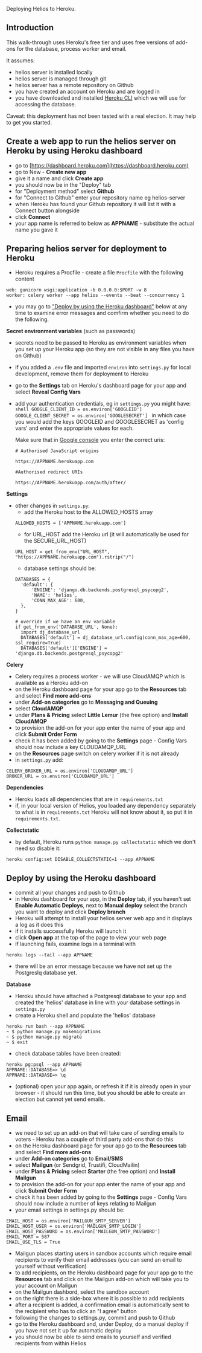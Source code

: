 Deploying Helios to Heroku.

## Introduction

This walk-through uses Heroku's free tier and uses free versions of add-ons for the database, process worker and email.


It assumes:

- helios server is installed locally
- helios server is managed through git
- helios server has a remote repository on Github
- you have created an account on Heroku and are logged in
- you have downloaded and installed [Heroku CLI](https://devcenter.heroku.com/articles/heroku-cli) which we will use for accessing the database.

Caveat: this deployment has not been tested with a real election.  It may help to get you started.

## Create a web app to run the helios server on Heroku by using Heroku dashboard

- go to [https://dashboard.heroku.com](https://dashboard.heroku.com)
- go to New - **Create new app**
- give it a name and click **Create app**
- you should now be in the "Deploy" tab
- for "Deployment method" select **Github**
- for "Connect to Github" enter your repository name eg helios-server
- when Heroku has found your Github repository it will list it with a Connect button alongside
- click **Connect**
- your app name is referred to below as **APPNAME** - substitute the actual name you gave it

## Preparing helios server for deployment to Heroku

- Heroku requires a Procfile - create a file `Procfile` with the following content
```shell
web: gunicorn wsgi:application -b 0.0.0.0:$PORT -w 8
worker: celery worker --app helios --events --beat --concurrency 1
```
- you may go to ["Deploy by using the Heroku dashboard"](#deploy-by-using-the-heroku-dashboard) below at any time to examine error messages and comfirm whether you need to do the following.

**Secret environment variables** (such as passwords)

- secrets need to be passed to Heroku as environment variables when you set up your Heroku app (so they are not visible in any files you have on Github)
- if you added a `.env` file and imported `environ` into `settings.py` for local development, remove them for deployment to Heroku
- go to the **Settings** tab on Heroku's dashboard page for your app and select **Reveal Config Vars**
- add your authentication credentials, eg in `settings.py` you might have:
          ```shell
          GOOGLE_CLIENT_ID = os.environ['GOOGLEID']
          GOOGLE_CLIENT_SECRET = os.environ['GOOGLESECRET']
          ```
    in which case you would add the keys GOOGLEID and GOOGLESECRET as 'config vars' and enter the appropriate values for each.
    
    Make sure that in [Google console](https://console.developers.google.com/apis/credentials) you enter the correct uris: 
    ```shell
    # Authorised JavaScript origins

    https://APPNAME.herokuapp.com

    #Authorised redirect URIs

    https://APPNAME.herokuapp.com/auth/after/
    ```


**Settings**

- other changes in `settings.py`:
    - add the Heroku host to the ALLOWED_HOSTS array
    ```shell
    ALLOWED_HOSTS = ['APPNAME.herokuapp.com']
    ```
    - for URL_HOST add the Heroku url (it will automatically be used for the SECURE_URL_HOST)
    ```shell
    URL_HOST = get_from_env("URL_HOST", "https://APPNAME.herokuapp.com").rstrip("/")
    ```
    - database settings should be:
    ```shell
    DATABASES = {
      'default': {
          'ENGINE': 'django.db.backends.postgresql_psycopg2',
          'NAME': 'helios',
          'CONN_MAX_AGE': 600,
      },
    }

    # override if we have an env variable
    if get_from_env('DATABASE_URL', None):
      import dj_database_url
      DATABASES['default'] = dj_database_url.config(conn_max_age=600, ssl_require=True)
      DATABASES['default']['ENGINE'] = 'django.db.backends.postgresql_psycopg2'
    ```


**Celery**

- Celery requires a process worker - we will use CloudAMQP which is available as a Heroku add-on
- on the Heroku dashboard page for your app go to the **Resources** tab and select **Find more add-ons**
- under **Add-on categories** go to **Messaging and Queuing**
- select **CloudAMQP**
- under **Plans & Pricing** select **Little Lemur** (the free option) and **Install CloudAMQP**
- to provision the add-on for your app enter the name of your app and click **Submit Order Form**
- check it has been added by going to the **Settings** page  - Config Vars should now include a key CLOUDAMQP_URL
- on the **Resources** page switch on celery worker if it is not already
- in `settings.py` add:
```shell
CELERY_BROKER_URL = os.environ['CLOUDAMQP_URL']
BROKER_URL = os.environ['CLOUDAMQP_URL']
```

**Dependencies**

- Heroku loads all dependencies that are in `requirements.txt`
- if, in your local version of Helios, you loaded any dependency separately to what is in `requirements.txt` Heroku will not know about it, so put it in `requirements.txt`.

**Collectstatic**

- by default, Heroku runs `python manage.py collectstatic` which we don't need so disable it:
```shell
heroku config:set DISABLE_COLLECTSTATIC=1 --app APPNAME
```

## Deploy by using the Heroku dashboard

- commit all your changes and push to Github
- in Heroku dashboard for your app, in the **Deploy** tab, if you haven't set **Enable Automatic Deploys**, next to **Manual deploy** select the branch you want to deploy and click **Deploy branch**
- Heroku will attempt to install your helios server web app and it displays a log as it does this
- if it installs successfully Heroku will launch it
- click **Open app** at the top of the page to view your web page
- if launching fails, examine logs in a terminal with
```shell
heroku logs --tail --app APPNAME
```
- there will be an error message because we have not set up the Postgreslq database yet.

**Database**

- Heroku should have attached a Postgresql database to your app and created the 'helios' database in line with your database settings in `settings.py`
- create a Heroku shell and populate the 'helios' database
```shell
heroku run bash --app APPNAME
~ $ python manage.py makemigrations
~ $ python manage.py migrate
~ $ exit
```
- check database tables have been created:
```shell
heroku pg:psql --app APPNAME
APPNAME::DATABASE=> \d
APPNAME::DATABASE=> \q
```
- (optional) open your app again, or refresh it if it is already open in your browser - it should run this time, but you should be able to create an election but cannot yet send emails.

## Email

- we need to set up an add-on that will take care of sending emails to voters - Heroku has a couple of third party add-ons that do this
- on the Heroku dashboard page for your app go to the **Resources** tab and select **Find more add-ons**
- under **Add-on categories** go to **Email/SMS**
- select **Mailgun** (or Sendgrid, Trustifi, CloudMailin)
- under **Plans & Pricing** select **Starter** (the free option) and **Install Mailgun**
- to provision the add-on for your app enter the name of your app and click **Submit Order Form**
- check it has been added by going to the **Settings** page  - Config Vars should now include a number of keys relating to Mailgun
- your email settings in settings.py should be:
```shell
EMAIL_HOST = os.environ['MAILGUN_SMTP_SERVER']
EMAIL_HOST_USER = os.environ['MAILGUN_SMTP_LOGIN']
EMAIL_HOST_PASSWORD = os.environ['MAILGUN_SMTP_PASSWORD']
EMAIL_PORT = 587
EMAIL_USE_TLS = True
```
- Mailgun places starting users in sandbox accounts which require email recipients to verify their email addresses (you can send an email to yourself without verification)
- to add recipients, on the Heroku dashboard page for your app go to the **Resources** tab and click on the Mailgun add-on which will take you to your account on Mailgun
- on the Mailgun dashbord, select the sandbox account
- on the right there is a side-box where it is possible to add recipients
- after a recipient is added, a confirmation email is automatically sent to the recipient who has to click an "I agree" button
- following the changes to settings.py, commit and push to Github
- go to the Heroku dashboard and, under Deploy, do a manual deploy if you have not set it up for automatic deploy
- you should now be able to send emails to yourself and verified recipients from within Helios


